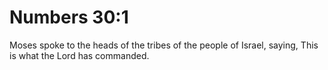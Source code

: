 # Numbers 30:1

Moses spoke to the heads of the tribes of the people of Israel, saying, This is what the Lord has commanded.
